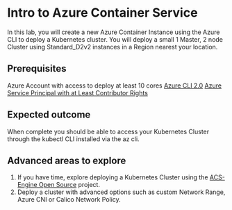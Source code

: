 # Intro to Azure Container Service

In this lab, you will create a new Azure Container Instance using the Azure CLI to deploy a Kubernetes cluster.  You will deploy a small 1 Master, 2 node Cluster using Standard_D2v2 instances in a Region nearest your location.

## Prerequisites

Azure Account with access to deploy at least 10 cores
[Azure CLI 2.0](https://docs.microsoft.com/en-us/cli/azure/install-azure-cli?view=azure-cli-latest)
[Azure Service Principal with at Least Contributor Rights](https://docs.microsoft.com/en-us/cli/azure/create-an-azure-service-principal-azure-cli?toc=%2Fazure%2Fazure-resource-manager%2Ftoc.json&view=azure-cli-latest#create-a-service-principal-for-your-application)

## Expected outcome

When complete you should be able to access your Kubernetes Cluster through the kubectl CLI installed via the az cli.

## Advanced areas to explore

1. If you have time, explore deploying a Kubernetes Cluster using the [ACS-Engine Open Source](https://github.com/Azure/acs-engine) project. 
2. Deploy a cluster with advanced options such as custom Network Range, Azure CNI or Calico Network Policy. 